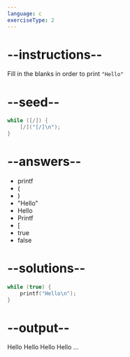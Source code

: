 ```yaml
---
language: c
exerciseType: 2
---
```


# --instructions--

Fill in the blanks in order to print `"Hello"`

# --seed--

```c
while ([/]) {
    [/]("[/]\n");
}
```

# --answers--

- printf
- (
- )
- "Hello"
- Hello
- Printf
- [
- true
- false

# --solutions--

```c
while (true) {
    printf("Hello\n");
}
```

# --output--

Hello
Hello
Hello
Hello
...
